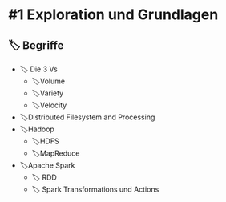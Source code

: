 # \#1 Exploration und Grundlagen

## 🏷 Begriffe

* 🏷 Die 3 Vs
  * 🏷Volume
  * 🏷Variety
  * 🏷Velocity
* 🏷Distributed Filesystem and Processing
* 🏷Hadoop
  * 🏷HDFS
  * 🏷MapReduce
* 🏷Apache Spark
  * 🏷 RDD
  * 🏷 Spark Transformations und Actions




